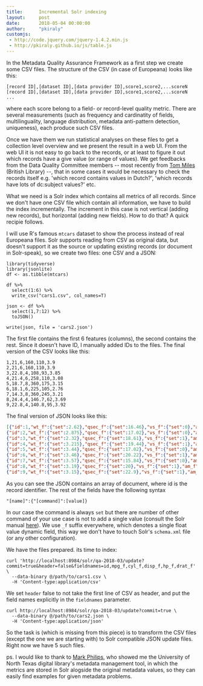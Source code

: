 ```yaml
---
title:      Incremental Solr indexing
layout:     post
date:       2018-05-04 00:00:00
author:     "pkiraly"
customjs:
 - http://code.jquery.com/jquery-1.4.2.min.js
 - http://pkiraly.github.io/js/table.js
---
```


In the Metadata Quality Assurance Framework as a first step we create some CSV files.
The structure of the CSV (in case of Europeana) looks like this:

```
[record ID],[dataset ID],[data provider ID],score1,score2,...scoreN
[record ID],[dataset ID],[data provider ID],score1,score2,...scoreN
...
```
where each score belong to a field- or record-level quality metric. There are several measurements (such as frequency
and cardinatity of fields, multilinguality, language distribution, metadata anti-pattern detection, uniqueness), 
each produce such CSV files. 

Once we have them we run statistical analyses on these files to get a collection level overview 
and we present the result in a web UI. From the web UI it is 
not easy to go back to the records, or at least to figure it out which records have a give value (or range of values).
We get feedbacks from the Data Quality Committee members -- most recently from 
[Tom Miles](https://twitter.com/tommilesz) (British Library) --, that
in some cases it would be necessary to check the records itself e.g. 'which record contains values in Dutch?',
'which records have lots of dc:subject values?' etc.

<!-- more -->

What we need is a Solr index which contains all metrics of all records. Since we don't have one CSV file 
which contain all information, we have to build the index incrementally. The increment in this case is
not vertical (adding new records), but horizontal (adding new fields). How to do that? A quick recipie follows.

I will use R's famous `mtcars` dataset to show the process instead of real Europeana files.
Solr supports reading from CSV as original data, but doesn't support it as the source or updating 
existing records (or document in Solr-speak), so we create two files: one CSV and a JSON:

```
library(tidyverse)
library(jsonlite)
df <- as.tibble(mtcars)

df %>%
  select(1:6) %>%
  write_csv("cars1.csv", col_names=T)

json <- df %>%
  select(1,7:12) %>%
  toJSON()

write(json, file = 'cars2.json')
```

The first file contains the first 6 features (columns), the second contains the rest. Since it doesn't have ID, I 
manually added IDs to the files. The final version of the CSV looks like this:

```CSV
1,21,6,160,110,3.9
2,21,6,160,110,3.9
3,22.8,4,108,93,3.85
4,21.4,6,258,110,3.08
5,18.7,8,360,175,3.15
6,18.1,6,225,105,2.76
7,14.3,8,360,245,3.21
8,24.4,4,146.7,62,3.69
9,22.8,4,140.8,95,3.92
```

The final version of JSON looks like this:

```JSON
[{"id":1,"wt_f":{"set":2.62},"qsec_f":{"set":16.46},"vs_f":{"set":0},"am_f":{"set":1},"gear_f":{"set":4},"carb_f":{"set":4}},
{"id":2,"wt_f":{"set":2.875},"qsec_f":{"set":17.02},"vs_f":{"set":0},"am_f":{"set":1},"gear_f":{"set":4},"carb_f":{"set":4}},
{"id":3,"wt_f":{"set":2.32},"qsec_f":{"set":18.61},"vs_f":{"set":1},"am_f":{"set":1},"gear_f":{"set":4},"carb_f":{"set":1}},
{"id":4,"wt_f":{"set":3.215},"qsec_f":{"set":19.44},"vs_f":{"set":1},"am_f":{"set":0},"gear_f":{"set":3},"carb_f":{"set":1}},
{"id":5,"wt_f":{"set":3.44},"qsec_f":{"set":17.02},"vs_f":{"set":0},"am_f":{"set":0},"gear_f":{"set":3},"carb_f":{"set":2}},
{"id":6,"wt_f":{"set":3.46},"qsec_f":{"set":20.22},"vs_f":{"set":1},"am_f":{"set":0},"gear_f":{"set":3},"carb_f":{"set":1}},
{"id":7,"wt_f":{"set":3.57},"qsec_f":{"set":15.84},"vs_f":{"set":0},"am_f":{"set":0},"gear_f":{"set":3},"carb_f":{"set":4}},
{"id":8,"wt_f":{"set":3.19},"qsec_f":{"set":20},"vs_f":{"set":1},"am_f":{"set":0},"gear_f":{"set":4},"carb_f":{"set":2}},
{"id":9,"wt_f":{"set":3.15},"qsec_f":{"set":22.9},"vs_f":{"set":1},"am_f":{"set":0},"gear_f":{"set":4},"carb_f":{"set":2}}]
```

As you can see the JSON contains an array of document, where id is the record identifier. The rest of the fields have the following syntax

```
"[name]":{"[command]":[value]}
```

In our case the command is always `set` but there are number of other command of your use case is not to add a single value (consult the Solr manual [here](https://lucene.apache.org/solr/guide/7_2/updating-parts-of-documents.html)). We use `_f` suffix everywhere, which denotes a single float value dynamic field, this way we don't have to touch Solr's `schema.xml` file (or any other configuration).

We have the files prepared. its time to index:

```
curl 'http://localhost:8984/solr/qa-2018-03/update?commit=true&header=false&fieldnames=id,mpg_f,cyl_f,disp_f,hp_f,drat_f' \
  --data-binary @/path/to/cars1.csv \
  -H 'Content-type:application/csv'
```
We set `header` false to not take the first line of CSV as header, and put the field names explicitly in the `fieldnames` parameter.

```
curl http://localhost:8984/solr/qa-2018-03/update?commit=true \
  --data-binary @/path/to/cars2.json \
  -H 'Content-type:application/json'
```

So the task is (which is missing from this piece) is to transform the CSV files (except the one we are starting with) to Solr compatible JSON update files. Right now we have 5 such files.

ps. I would like to thank to [Mark Philips](https://twitter.com/vphill), who showed me the University of North
Texas digital library's metadata management tool, in which the metrics are stored in Solr alogside the original
metadata values, so they can easily find examples for given metadata problems.
